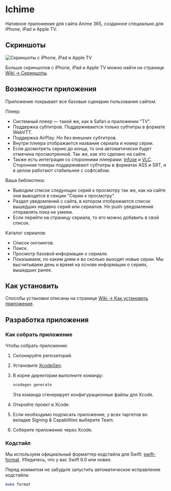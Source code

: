 # Ichime

Нативное приложение для сайта Anime 365, созданное специально для iPhone, iPad и Apple TV.

## Скриншоты

![Скриншоты с iPhone, iPad и Apple TV](https://github.com/midori-no-me/ichime/assets/12474739/ea171855-ca7f-4e8d-a85f-f4afcbc45810)

Больше скриншотов с iPhone, iPad и Apple TV можно найти на странице [Wiki → Скриншоты](https://github.com/midori-no-me/ichime/wiki/Скриншоты).

## Возможности приложения

Приложение покрывает все базовые сценарии пользования сайтом.

Плеер:

- Системный плеер — такой же, как в Safari и приложении "TV".
- Поддержка субтитров. Поддерживаются только субтитры в формате WebVTT.
- Поддержка AirPlay. Но без внешних субтитров.
- Внутри плеера отображается название сериала и номер серии.
- Если досмотреть серию до конца, то она автоматически будет отмечена просмотренной. Так же, как это сделано на сайте.
- Также есть интеграция со сторонними плеерами: [Infuse](https://apps.apple.com/ru/app/infuse-video-player/id1136220934) и [VLC](https://apps.apple.com/ru/app/vlc-media-player/id650377962). Сторонние плееры поддерживают субтитры в форматах ASS и SRT, и в целом работают стабильнее с софтсабом.

Ваша библиотека:

- Выводим список следующих серий к просмотру так же, как на сайте они выводятся в секции "Серии к просмотру".
- Раздел уведомлений с сайта, в котором отображается список вышедших недавно серий или сериалов. Но push-уведомления отправлять пока не умеем.
- Если перейти на страницу сериала, то его можно добавить в свой список.

Каталог сериалов:

- Список онгоингов.
- Поиск.
- Просмотр базовой информации о сериале.
- Показываем, по каким дням и во сколько выходят новые серии. Мы высчитываем день и время на основе информации о сериях, вышедших ранее.

## Как установить

Способы установки описаны на странице [Wiki → Как установить приложение](https://github.com/midori-no-me/ichime/wiki/Как-установить-приложение).

## Разработка приложения

### Как собрать приложение

Чтобы собрать приложение:

1. Склонируйте репозиторий.

2. Установите [XcodeGen](https://github.com/yonaskolb/XcodeGen).

3. В корне директории выполните команду:
  
   ```bash
   xcodegen generate
   ```

   Эта команда сгенерирует конфигурационные файлы для Xcode.

4. Откройте проект в Xcode.

5. Если необходимо подписать приложение, у всех таргетов во вкладке Signing & Capabilities выберите Team.

6. Соберите приложение через Xcode.

### Кодстайл

Мы используем официальный форматтер кодстайла для Swift: [swift-format](https://github.com/swiftlang/swift-format). Убедитесь, что у вас Swift 6.0 или новее.

Перед коммитом не забудьте запустить автоматическое исправление кодстайла:

```bash
make format
```
